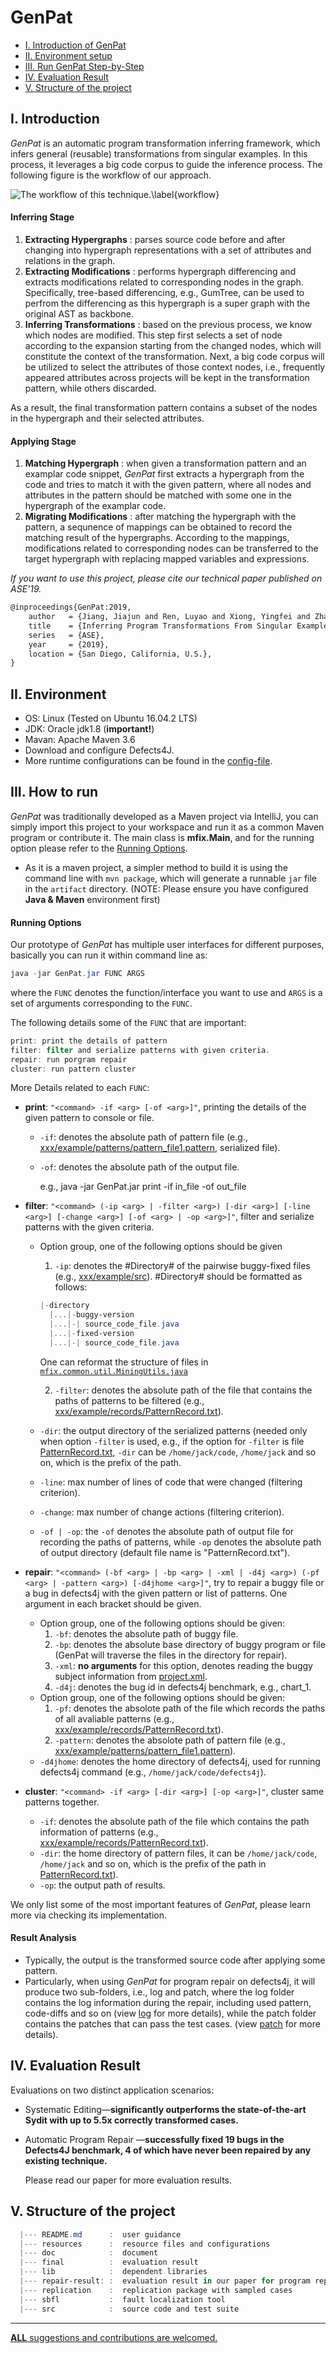 # GenPat

* [I. Introduction of GenPat](#user-content-i-introduction)
* [II. Environment setup](#user-content-ii-environment)
* [III. Run GenPat Step-by-Step](#user-content-iii-how-to-run)
* [IV. Evaluation Result](#user-content-iv-evaluation-result)
* [V. Structure of the project](#user-content-v-structure-of-the-project)

## I. Introduction

*GenPat* is an automatic program transformation inferring framework, which infers general (reusable) transformations from singular examples. In this process, it leverages a big code corpus to guide the inference process. The following figure is the workflow of our approach.

![The workflow of this technique.\label{workflow}](./doc/figure/overview.png)

#### Inferring Stage

1. **Extracting Hypergraphs** : parses source code before and after changing into hypergraph representations with a set of attributes and relations in the graph.
2. **Extracting Modifications** : performs hypergraph differencing and extracts modifications related to corresponding nodes in the graph. Specifically, tree-based differencing, e.g., GumTree, can be used to perfrom the differencing as this hypergraph is a super graph with the original AST as backbone.
2. **Inferring Transformations** : based on the previous process, we know which nodes are modified. This step first selects a set of node according to the expansion starting from the changed nodes, which will constitute the context of the transformation. Next, a big code corpus will be utilized to select the attributes of those context nodes, i.e., frequently appeared attributes across projects will be kept in the transformation pattern, while others discarded.

As a result, the final transformation pattern contains a subset of the nodes in the hypergraph and their selected attributes.

#### Applying Stage

1. **Matching Hypergraph** : when given a transformation pattern and an examplar code snippet, *GenPat* first extracts a hypergraph from the code and tries to match it with the given pattern, where all nodes and attributes in the pattern should be matched with some one in the hypergraph of the examplar code.
2. **Migrating Modifications** : after matching the hypergraph with the pattern, a sequnence of mappings can be obtained to record the matching result of the hypergraphs. According to the mappings, modifications related to corresponding nodes can be transferred to the target hypergraph with replacing mapped variables and expressions.

*If you want to use this project, please cite our technical paper published on ASE'19.*

```tex
@inproceedings{GenPat:2019,
    author   = {Jiang, Jiajun and Ren, Luyao and Xiong, Yingfei and Zhang, Lingming},
    title    = {Inferring Program Transformations From Singular Examples via Big Code},
    series   = {ASE},
    year     = {2019},
    location = {San Diego, California, U.S.},
} 
```

## II. Environment

* OS: Linux (Tested on Ubuntu 16.04.2 LTS)
* JDK: Oracle jdk1.8 (**important!**)
* Mavan: Apache Maven 3.6
* Download and configure Defects4J.
* More runtime configurations can be found in the [config-file](/resources/conf).


## III. How to run

*GenPat* was traditionally developed as a Maven project via IntelliJ, you can simply import this project to your workspace and run it as a common Maven program or contribute it. The main class is **mfix.Main**, and for the running option please refer to the [Running Options](#user-content-running-options).

* As it is a maven project, a simpler method to build it is using the command line with `mvn package`, which will generate a runnable `jar` file in the `artifact` directory. (NOTE: Please ensure you have configured __Java & Maven__ environment first)

#### Running Options 

Our prototype of *GenPat* has multiple user interfaces for different purposes, basically you can run it within command line as:

```powershell
java -jar GenPat.jar FUNC ARGS
```

where the `FUNC` denotes the function/interface you want to use and `ARGS` is a set of arguments corresponding to the `FUNC`.

The following details some of the `FUNC` that are important:

```powershell
print: print the details of pattern
filter: filter and serialize patterns with given criteria.
repair: run porgram repair
cluster: run pattern cluster
```

More Details related to each `FUNC`: 

* **print**: `"<command> -if <arg> [-of <arg>]"`, printing the details of the given pattern to console or file.

  * `-if`: denotes the absolute path of pattern file (e.g., [xxx/example/patterns/pattern_file1.pattern](./example/patterns), serialized file).

  * `-of`: denotes the absolute path of the output file.

    e.g., java -jar GenPat.jar print -if in_file -of out_file

* **filter**: `"<command> (-ip <arg> | -filter <arg>) [-dir <arg>] [-line <arg>] [-change <arg>] [-of <arg> | -op <arg>]"`, filter and serialize patterns with the given criteria.

  * Option group, one of the following options should be given

    1. `-ip`: denotes the #Directory# of the pairwise buggy-fixed files (e.g., [xxx/example/src](./example/src)). #Directory# should be formatted as follows:

      ```powershell
      |-directory
        |...|-buggy-version
        |...|-| source_code_file.java
        |...|-fixed-version
        |...|-| source_code_file.java
      ```
    
      One can reformat the structure of files in [`mfix.common.util.MiningUtils.java`](./src/main/java/mfix/common/util/MiningUtils.java)

    2. `-filter`: denotes the absolute path of the file that contains the paths of patterns to be filtered (e.g., [xxx/example/records/PatternRecord.txt](./example/records/)).

  * `-dir`: the output directory of the serialized patterns (needed only when option `-filter` is used, e.g., if the option for `-filter` is file [PatternRecord.txt](./example/records/), `-dir` can be `/home/jack/code`, `/home/jack` and so on, which is the prefix of the path.

  * `-line`: max number of lines of code that were changed (filtering criterion).

  * `-change`: max number of change actions (filtering criterion).

  * `-of | -op`: the `-of` denotes the absolute path of output file for recording the paths of patterns, while `-op` denotes the absolute path of output directory (default file name is "PatternRecord.txt").

* **repair**: `"<command> (-bf <arg> | -bp <arg> | -xml | -d4j <arg>) (-pf <arg> | -pattern <arg>) [-d4jhome <arg>]"`, try to repair a buggy file or a bug in defects4j with the given pattern or list of patterns. One argument in each bracket should be given.

  * Option group, one of the following options should be given:
    1. `-bf`: denotes the absolute path of buggy file.
    2. `-bp`: denotes the absolute base directory of buggy program or file (GenPat will traverse the files in the directory for repair).
    3. `-xml`: **no arguments** for this option, denotes reading the buggy subject information from [project.xml](./resources/conf/).
    4. `-d4j`: denotes the bug id in defects4j benchmark, e.g., chart_1.
  * Option group, one of the following options should be given:
    1. `-pf`: denotes the absolote path of the file which records the paths of all avaliable patterns (e.g., [xxx/example/records/PatternRecord.txt](./example/records/)).
    2. `-pattern`: denotes the absolote path of pattern file (e.g., [xxx/example/patterns/pattern_file1.pattern](./example/patterns)).
  * `-d4jhome`: denotes the home directory of defects4j, used for running defects4j command (e.g., `/home/jack/code/defects4j`).

* **cluster**: `"<command> -if <arg> [-dir <arg>] [-op <arg>]"`, cluster same patterns together.

  * `-if`: denotes the absolute path of the file which contains the path information of patterns (e.g., [xxx/example/records/PatternRecord.txt](./example/records/)).
  * `-dir`: the home directory of pattern files, it can be `/home/jack/code`, `/home/jack` and so on, which is the prefix of the path in [PatternRecord.txt](./example/records/)).
  * `-op`: the output path of results.

We only list some of the most important features of *GenPat*, please learn more via checking its implementation.

#### Result Analysis

* Typically, the output is the transformed source code after applying some pattern.
* Particularly, when using *GenPat* for program repair on defects4j, it will produce two sub-folders, i.e., log and patch, where the log folder contains the log information during the repair, including used pattern, code-diffs and so on (view [log](./repair-result/log) for more details), while the patch folder contains the patches that can pass the test cases. (view [patch](./repair-result/patch) for more details).

## IV. Evaluation Result

Evaluations on two distinct application scenarios:

* Systematic Editing—**significantly outperforms the state-of-the-art Sydit with up to 5.5x correctly transformed cases.**

* Automatic Program Repair —**successfully fixed 19 bugs in the Defects4J benchmark, 4 of which have never been repaired by any existing technique.**

  Please read our paper for more evaluation results.

## V. Structure of the project
```powershell
  |--- README.md      :  user guidance
  |--- resources      :  resource files and configurations
  |--- doc            :  document
  |--- final          :  evaluation result
  |--- lib            :  dependent libraries
  |--- repair-result: :  evaluation result in our paper for program repair
  |--- replication    :  replication package with sampled cases
  |--- sbfl           :  fault localization tool
  |--- src            :  source code and test suite
```

----


<u>__ALL__ suggestions and contributions are welcomed.</u>

